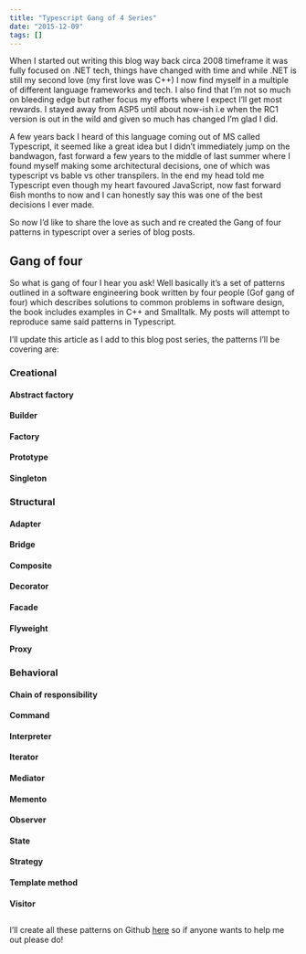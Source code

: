 ```yaml
---
title: "Typescript Gang of 4 Series"
date: "2015-12-09"
tags: []
---
```


When I started out writing this blog way back circa 2008 timeframe it was fully focused on .NET tech, things have changed with time and while .NET is still my second love (my first love was C++) I now find myself in a multiple of different language frameworks and tech. I also find that I’m not so much on bleeding edge but rather focus my efforts where I expect I’ll get most rewards. I stayed away from ASP5 until about now-ish i.e when the RC1 version is out in the wild and given so much has changed I’m glad I did.

A few years back I heard of this language coming out of MS called Typescript, it seemed like a great idea but I didn’t immediately jump on the bandwagon, fast forward a few years to the middle of last summer where I found myself making some architectural decisions, one of which was typescript vs bable vs other transpilers. In the end my head told me Typescript even though my heart favoured JavaScript, now fast forward 6ish months to now and I can honestly say this was one of the best decisions I ever made.

So now I’d like to share the love as such and re created the Gang of four patterns in typescript over a series of blog posts.

## Gang of four

So what is gang of four I hear you ask! Well basically it’s a set of patterns outlined in a software engineering book written by four people (Gof gang of four) which describes solutions to common problems in software design, the book includes examples in C++ and Smalltalk. My posts will attempt to reproduce same said patterns in Typescript.

I’ll update this article as I add to this blog post series, the patterns I’ll be covering are:

### Creational

#### Abstract factory

#### Builder

#### Factory

#### Prototype

#### Singleton

### Structural

#### Adapter

#### Bridge

#### Composite

#### Decorator

#### Facade

#### Flyweight

#### Proxy

### Behavioral

#### Chain of responsibility

#### Command

#### Interpreter

#### Iterator

#### Mediator

#### Memento

#### Observer

#### State

#### Strategy

#### Template method

#### Visitor

##

I’ll create all these patterns on Github [here](https://github.com/brianbruff/GofTs) so if anyone wants to help me out please do!
